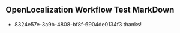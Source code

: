 ## OpenLocalization Workflow Test MarkDown
* 8324e57e-3a9b-4808-bf8f-6904de0134f3 thanks!

<!--HONumber=Jul16_HO5-->


